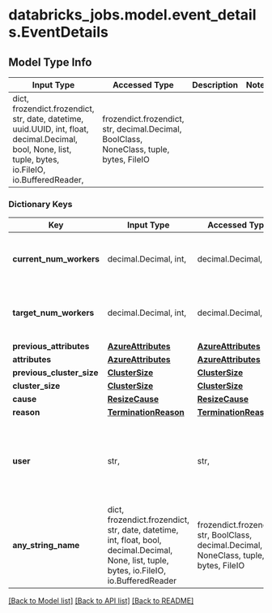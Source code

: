 # databricks_jobs.model.event_details.EventDetails

## Model Type Info
Input Type | Accessed Type | Description | Notes
------------ | ------------- | ------------- | -------------
dict, frozendict.frozendict, str, date, datetime, uuid.UUID, int, float, decimal.Decimal, bool, None, list, tuple, bytes, io.FileIO, io.BufferedReader,  | frozendict.frozendict, str, decimal.Decimal, BoolClass, NoneClass, tuple, bytes, FileIO |  | 

### Dictionary Keys
Key | Input Type | Accessed Type | Description | Notes
------------ | ------------- | ------------- | ------------- | -------------
**current_num_workers** | decimal.Decimal, int,  | decimal.Decimal,  | The number of nodes in the cluster. | [optional] value must be a 32 bit integer
**target_num_workers** | decimal.Decimal, int,  | decimal.Decimal,  | The targeted number of nodes in the cluster. | [optional] value must be a 32 bit integer
**previous_attributes** | [**AzureAttributes**](AzureAttributes.md) | [**AzureAttributes**](AzureAttributes.md) |  | [optional] 
**attributes** | [**AzureAttributes**](AzureAttributes.md) | [**AzureAttributes**](AzureAttributes.md) |  | [optional] 
**previous_cluster_size** | [**ClusterSize**](ClusterSize.md) | [**ClusterSize**](ClusterSize.md) |  | [optional] 
**cluster_size** | [**ClusterSize**](ClusterSize.md) | [**ClusterSize**](ClusterSize.md) |  | [optional] 
**cause** | [**ResizeCause**](ResizeCause.md) | [**ResizeCause**](ResizeCause.md) |  | [optional] 
**reason** | [**TerminationReason**](TerminationReason.md) | [**TerminationReason**](TerminationReason.md) |  | [optional] 
**user** | str,  | str,  | The user that caused the event to occur. (Empty if it was done by Azure Databricks.) | [optional] 
**any_string_name** | dict, frozendict.frozendict, str, date, datetime, int, float, bool, decimal.Decimal, None, list, tuple, bytes, io.FileIO, io.BufferedReader | frozendict.frozendict, str, BoolClass, decimal.Decimal, NoneClass, tuple, bytes, FileIO | any string name can be used but the value must be the correct type | [optional]

[[Back to Model list]](../../README.md#documentation-for-models) [[Back to API list]](../../README.md#documentation-for-api-endpoints) [[Back to README]](../../README.md)

